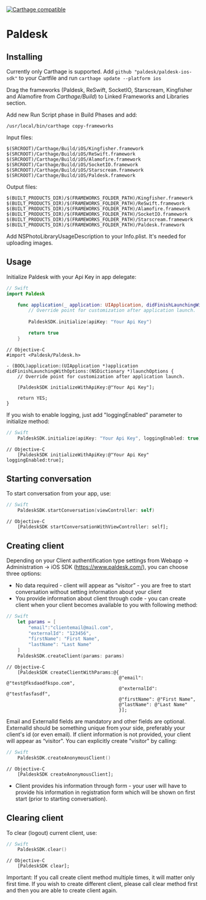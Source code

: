[![Carthage compatible](https://img.shields.io/badge/Carthage-compatible-4BC51D.svg?style=flat)](https://github.com/Carthage/Carthage)

# Paldesk
## Installing

Currently only Carthage is supported.
Add ```github "paldesk/paldesk-ios-sdk"``` to your Cartfile and run ```carthage update --platform ios```

Drag the frameworks (Paldesk, ReSwift, SocketIO, Starscream, Kingfisher and Alamofire from *Carthage/Build*) to Linked Frameworks and Libraries section.

Add new Run Script phase in Build Phases and add:
```
/usr/local/bin/carthage copy-frameworks
```

Input files:
```
$(SRCROOT)/Carthage/Build/iOS/Kingfisher.framework
$(SRCROOT)/Carthage/Build/iOS/ReSwift.framework
$(SRCROOT)/Carthage/Build/iOS/Alamofire.framework
$(SRCROOT)/Carthage/Build/iOS/SocketIO.framework
$(SRCROOT)/Carthage/Build/iOS/Starscream.framework
$(SRCROOT)/Carthage/Build/iOS/Paldesk.framework

```
Output files:
```
$(BUILT_PRODUCTS_DIR)/$(FRAMEWORKS_FOLDER_PATH)/Kingfisher.framework
$(BUILT_PRODUCTS_DIR)/$(FRAMEWORKS_FOLDER_PATH)/ReSwift.framework
$(BUILT_PRODUCTS_DIR)/$(FRAMEWORKS_FOLDER_PATH)/Alamofire.framework
$(BUILT_PRODUCTS_DIR)/$(FRAMEWORKS_FOLDER_PATH)/SocketIO.framework
$(BUILT_PRODUCTS_DIR)/$(FRAMEWORKS_FOLDER_PATH)/Starscream.framework
$(BUILT_PRODUCTS_DIR)/$(FRAMEWORKS_FOLDER_PATH)/Paldesk.framework

```
Add NSPhotoLibraryUsageDescription to your Info.plist. It's needed for uploading images.

## Usage

Initialize Paldesk with your Api Key in app delegate:

```swift
// Swift
import Paldesk

    func application(_ application: UIApplication, didFinishLaunchingWithOptions launchOptions: [UIApplicationLaunchOptionsKey: Any]?) -> Bool {
        // Override point for customization after application launch.
        
        PaldeskSDK.initialize(apiKey: "Your Api Key")

        return true
    }
```


```objc
// Objective-C
#import <Paldesk/Paldesk.h>

- (BOOL)application:(UIApplication *)application didFinishLaunchingWithOptions:(NSDictionary *)launchOptions {
    // Override point for customization after application launch.

    [PaldeskSDK initializeWithApiKey:@"Your Api Key"];

    return YES;
}

```

If you wish to enable logging, just add "loggingEnabled" parameter to initialize method:
```swift
// Swift
    PaldeskSDK.initialize(apiKey: "Your Api Key", loggingEnabled: true)
```

```objc
// Objective-C
    [PaldeskSDK initializeWithApiKey:@"Your Api Key" loggingEnabled:true];
```


## Starting conversation

To start conversation from your app, use:
```swift
// Swift
    PaldeskSDK.startConversation(viewController: self)
```

```objc
// Objective-C
    [PaldeskSDK startConversationWithViewController: self];
```
## Creating client

Depending on your Client authentification type settings from Webapp -> Administration -> iOS SDK (https://www.paldesk.com/), you can choose three options:

* No data required - client will appear as “visitor” - you are free to start conversation without setting information about your client
* You provide information about client through code - you can create client when your client becomes available to you with following method:
```swift
// Swift
    let params = [
        "email":"clientemail@mail.com",
        "externalId": "123456",
        "firstName": "First Name",
        "lastName": "Last Name"
    ]
    PaldeskSDK.createClient(params: params)
```

```objc
// Objective-C
    [PaldeskSDK createClientWithParams:@{
                                         @"email": @"test@fksdaodfkspo.com",
                                         @"externalId": @"testfasfasdf",
                                         @"firstName": @"First Name",
                                         @"lastName": @"Last Name"
                                         }];
```
  Email and ExternalId fields are mandatory and other fields are optional. ExternalId should be something unique from your side, preferably your client's id (or even email).
  If client information is not provided, your client will appear as “visitor". You can explicitly create "visitor" by calling:
```swift
// Swift
    PaldeskSDK.createAnonymousClient()
```

```objc
// Objective-C
    [PaldeskSDK createAnonymousClient];
```

* Client provides his information through form - your user will have to provide his information in registration form which will be shown on first start (prior to starting conversation).


## Clearing client

To clear (logout) current client, use:
```swift
// Swift
    PaldeskSDK.clear()
```

```objc
// Objective-C
    [PaldeskSDK clear];
```
  
Important: If you call create client method multiple times, it will matter only first time. If you wish to create different client, please call clear method first and then you are able to create client again.
